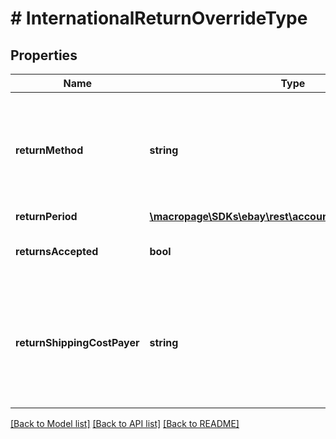 # # InternationalReturnOverrideType

## Properties

Name | Type | Description | Notes
------------ | ------------- | ------------- | -------------
**returnMethod** | **string** | Valid in the US marketplace only, this optional field indicates additional services (other than money-back) that sellers can offer buyers for remorse returns. As of version 1.2.0, the only accepted value for this field is REPLACEMENT. This field is valid in only the US marketplace, any supplied value is ignored in other marketplaces. For implementation help, refer to &lt;a href&#x3D;&#39;https://developer.ebay.com/devzone/rest/api-ref/account/types/ReturnMethodEnum.html&#39;&gt;eBay API documentation&lt;/a&gt; | [optional] 
**returnPeriod** | [**\macropage\SDKs\ebay\rest\account\Model\TimeDuration**](TimeDuration.md) |  | [optional] 
**returnsAccepted** | **bool** | Required if the seller wants to set an international return policy that differs from their domestic return policy. If set to true, the seller allows international returns. If set to false, the seller does not accept international returns. | [optional] 
**returnShippingCostPayer** | **string** | Required if the internationalOverride.returnsAccepted field is set to true. This field indicates who is responsible for paying for the shipping charges for returned items. The field can be set to either BUYER or SELLER. Depending on the return policy and specifics of the return, either the buyer or the seller can be responsible for the return shipping costs. Note that the seller is always responsible for return shipping costs for SNAD-related issues. For implementation help, refer to &lt;a href&#x3D;&#39;https://developer.ebay.com/devzone/rest/api-ref/account/types/ReturnShippingCostPayerEnum.html&#39;&gt;eBay API documentation&lt;/a&gt; | [optional] 

[[Back to Model list]](../../README.md#documentation-for-models) [[Back to API list]](../../README.md#documentation-for-api-endpoints) [[Back to README]](../../README.md)


